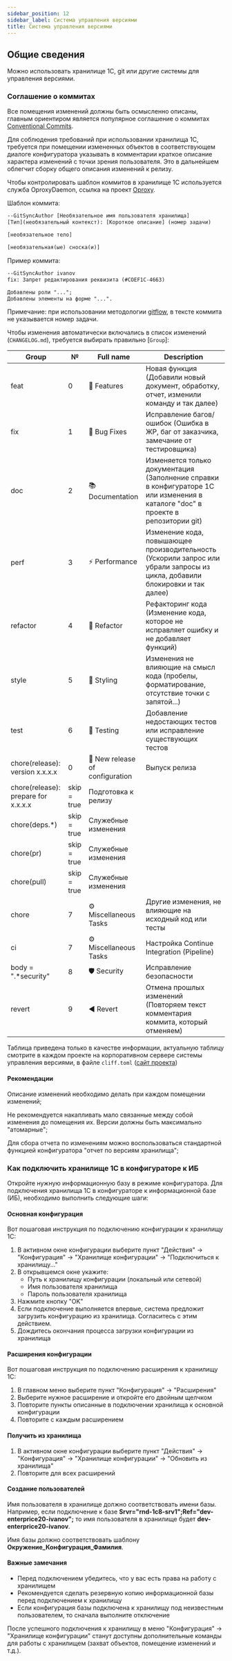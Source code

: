 ```yaml
---
sidebar_position: 12
sidebar_label: Система управления версиями
title: Система управления версиями
---
```


## Общие сведения

Можно использовать хранилище 1С, git или другие системы для управления версиями.

### Соглашение о коммитах

Все помещения изменений должны быть осмысленно описаны, главным ориентиром является популярное соглашение о коммитах [Conventional Commits](https://www.conventionalcommits.org/ru/v1.0.0/).

Для соблюдения требований при использовании хранилища 1С, требуется при помещении измененных объектов в соответствующем диалоге конфигуратора указывать в комментарии краткое описание характера изменений с точки зрения пользователя. Это в дальнейшем облегчит сборку общего описания изменений к релизу.

Чтобы контролировать шаблон коммитов в хранилище 1С используется служба OproxyDaemon, ссылка на проект [Oproxy](https://github.com/infina15/oproxy).

Шаблон коммита:

```txt
--GitSyncAuthor [Необязательное имя пользователя хранилища]
[Тип](необязательный контекст): [Короткое описание] (номер задачи)

[необязательное тело]

[необязательная(ые) сноска(и)]
```

Пример коммита:

```txt
--GitSyncAuthor ivanov
fix: Запрет редактирования реквизита (#COEF1C-4663)

Добавлены роли "...";
Добавлены элементы на форме "...".
```

Примечание: при использовании методологии [gitflow](https://danielkummer.github.io/git-flow-cheatsheet/index.ru_RU.html), в тексте коммита не указывается номер задачи.

Чтобы изменения автоматически включались в список изменений (`CHANGELOG.md`), требуется выбирать правильно [`Group`]:

| Group | № | Full name | Description |
|-------|---|-----------|-------------|
| feat  | 0 | 🚀 Features | Новая функция (Добавили новый документ, обработку, отчет, изменили команду и так далее) |
| fix   | 1 | 🐛 Bug Fixes | Исправление багов/ошибок (Ошибка в ЖР, баг от заказчика, замечание от тестировщика) |
| doc   | 2 | 📚 Documentation | Изменяется только документация (Заполнение справки в конфигураторе 1С или изменения в каталоге "doc" в проекте в репозитории git) |
| perf  | 3 | ⚡ Performance | Изменение кода, повышающее производительность (Ускорили запрос или убрали запросы из цикла, добавили блокировки и так далее) |
| refactor | 4 | 🚜 Refactor | Рефакторинг кода (Изменение кода, которое не исправляет ошибку и не добавляет функций) |
| style | 5 | 🎨 Styling | Изменения не влияющие на смысл кода (пробелы, форматирование, отсутствие точки с запятой...) |
| test  | 6 | 🧪 Testing | Добавление недостающих тестов или исправление существующих тестов |
| chore(release): version x.x.x.x | 0 | 📌 New release of configuration | Выпуск релиза |
| chore(release): prepare for x.x.x.x | skip = true | Подготовка к релизу | |
| chore(deps.*) | skip = true | Служебные изменения | |
| chore(pr) | skip = true | Служебные изменения | |
| chore(pull) | skip = true | Служебные изменения | |
| chore | 7 | ⚙️ Miscellaneous Tasks | Другие изменения, не влияющие на исходный код или тесты |
| ci | 7 | ⚙️ Miscellaneous Tasks | Настройка Continue Integration (Pipeline) |
| body = ".*security" | 8 | 🛡️ Security | Исправление безопасности |
| revert | 9 | ◀️ Revert | Отмена прошлых изменений (Повторяем текст комментария коммита, который отменяем) |

Таблица приведена только в качестве информации, актуальную таблицу смотрите в каждом проекте на корпоративном сервере системы управления версиями, в файле `cliff.toml` ([сайт проекта](https://git-cliff.org/))

#### Рекомендации

Описание изменений необходимо делать при каждом помещении изменений;

Не рекомендуется накапливать мало связанные между собой изменения до помещения их. Версии должны быть максимально "атомарные";

Для сбора отчета по изменениям можно воспользоваться стандартной функцией конфигуратора "отчет по версиям хранилища";

### Как подключить хранилище 1С в конфигураторе к ИБ

Откройте нужную информационную базу в режиме конфигуратора.
Для подключения хранилища 1С в конфигураторе к информационной базе (ИБ), необходимо выполнить следующие шаги:

#### Основная конфигурация

Вот пошаговая инструкция по подключению конфигурации к хранилищу 1С:

1. В активном окне конфигурации выберите пункт "Действия" → "Конфигурация" → "Хранилище конфигурации" → "Подключиться к хранилищу..."
2. В открывшемся окне укажите:
   - Путь к хранилищу конфигурации (локальный или сетевой)
   - Имя пользователя хранилища
   - Пароль пользователя хранилища
3. Нажмите кнопку "OK"
4. Если подключение выполняется впервые, система предложит загрузить конфигурацию из хранилища. Согласитесь с этим действием.
5. Дождитесь окончания процесса загрузки конфигурации из хранилища

#### Расширения конфигурации

Вот пошаговая инструкция по подключению расширения к хранилищу 1С:

1. В главном меню выберите пункт "Конфигурация" → "Расширения"
2. Выберите нужное расширение и откройте его двойным щелчком
3. Повторите пункты описанные в подключении хранилища к основной конфигурации
4. Повторите с каждым расширением

#### Получить из хранилища

1. В активном окне конфигурации выберите пункт "Действия" → "Конфигурация" → "Хранилище конфигурации" → "Обновить из хранилища"
2. Повторите для всех расширений

#### Создание пользователей

Имя пользователя в хранилище должно соответствовать имени базы. Например, если подключение к базе **Srvr="rnd-1c8-srv1";Ref="dev-enterprice20-ivanov";** то имя пользователя в хранилище будет **dev-enterprice20-ivanov**.

Имя базы должно соответствовать шаблону **Окружение_Конфигурация_Фамилия**.

#### Важные замечания

- Перед подключением убедитесь, что у вас есть права на работу с хранилищем
- Рекомендуется сделать резервную копию информационной базы перед подключением к хранилищу
- Если конфигурация базы подключена к хранилищу под неизвестным пользователем, то сначала выполните отключение

После успешного подключения к хранилищу в меню "Конфигурация" → "Хранилище конфигурации" станут доступны дополнительные команды для работы с хранилищем (захват объектов, помещение изменений и т.д.).
